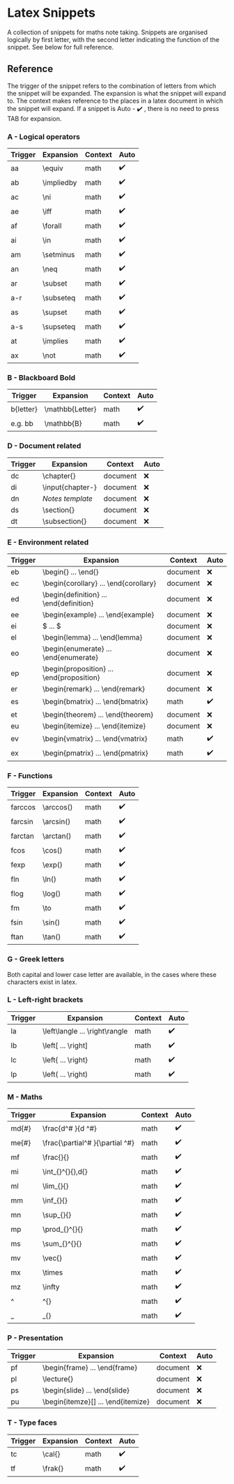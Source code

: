 # Latex Snippets

A collection of snippets for maths note taking. Snippets are organised logically
by first letter, with the second letter indicating the function of the snippet.
See below for full reference.

## Reference
The trigger of the snippet refers to the combination of letters from which the
snippet will be expanded. The expansion is what the snippet will expand to. The
context makes reference to the places in a latex document in which the snippet
will expand. If a snippet is Auto - :heavy_check_mark: , there is no need to press TAB for
expansion.

### A - Logical operators
| Trigger | Expansion | Context | Auto |
| --- | --- | --- | --- |
| aa | \equiv | math | :heavy_check_mark: |
| ab | \impliedby | math | :heavy_check_mark: |
| ac | \ni | math | :heavy_check_mark: |
| ae | \iff | math | :heavy_check_mark: |
| af | \forall | math | :heavy_check_mark: |
| ai | \in | math | :heavy_check_mark: |
| am | \setminus | math | :heavy_check_mark: |
| an | \neq | math | :heavy_check_mark: |
| ar | \subset | math | :heavy_check_mark: |
| a-r | \subseteq | math | :heavy_check_mark: |
| as | \supset | math | :heavy_check_mark: |
| a-s | \supseteq | math | :heavy_check_mark: |
| at | \implies | math | :heavy_check_mark: |
| ax | \not | math | :heavy_check_mark: |



### B - Blackboard Bold
| Trigger | Expansion | Context | Auto |
| --- | --- | --- | --- |
| b{letter} | \mathbb{Letter} | math | :heavy_check_mark: |
| e.g. bb | \mathbb{B} | math | :heavy_check_mark: |

### D - Document related
| Trigger | Expansion | Context | Auto |
| --- | --- | --- | --- |
| dc | \chapter{} | document | :x: |
| di | \input{chapter-} | document | :x: |
| dn | *Notes template* | document | :x: |
| ds | \section{} | document | :x: |
| dt | \subsection{} | document | :x: |

### E - Environment related
| Trigger | Expansion | Context | Auto |
| --- | --- | --- | --- |
| eb | \begin{} ... \end{} | document | :x: |
| ec | \begin{corollary} ... \end{corollary} | document | :x: |
| ed | \begin{definition} ... \end{definition} | document | :x: |
| ee | \begin{example} ... \end{example} | document | :x: |
| ei | \$ ... \$ | document | :x: |
| el | \begin{lemma} ... \end{lemma} | document | :x: |
| eo | \begin{enumerate} ... \end{enumerate} | document | :x: |
| ep | \begin{proposition} ... \end{proposition} | document | :x: |
| er | \begin{remark} ... \end{remark} | document | :x: |
| es | \begin{bmatrix} ... \end{bmatrix} | math | :heavy_check_mark: |
| et | \begin{theorem} ... \end{theorem} | document | :x: |
| eu | \begin{itemize} ... \end{itemize} | document | :x: |
| ev | \begin{vmatrix} ... \end{vmatrix} | math | :heavy_check_mark: |
| ex | \begin{pmatrix} ... \end{pmatrix} | math | :heavy_check_mark: |

### F - Functions
| Trigger | Expansion | Context | Auto |
| --- | --- | --- | --- |
| farccos | \\arccos() | math | :heavy_check_mark: |
| farcsin | \\arcsin() | math | :heavy_check_mark: |
| farctan | \\arctan() | math | :heavy_check_mark: |
| fcos | \\cos() | math | :heavy_check_mark: |
| fexp | \\exp() | math | :heavy_check_mark: |
| fln | \\ln() | math | :heavy_check_mark: |
| flog | \\log() | math | :heavy_check_mark: |
| fm | \\to | math | :heavy_check_mark: |
| fsin | \\sin() | math | :heavy_check_mark: |
| ftan | \\tan() | math | :heavy_check_mark: |

### G - Greek letters
Both capital and lower case letter are available, in the cases where these characters exist in latex.

### L - Left-right brackets
| Trigger | Expansion | Context | Auto |
| --- | --- | --- | --- |
| la | \left\langle ... \right\rangle | math | :heavy_check_mark: |
| lb | \left[ ... \right] | math | :heavy_check_mark: |
| lc | \left\{ ... \right\} | math | :heavy_check_mark: |
| lp | \left( ... \right) | math | :heavy_check_mark: |

### M - Maths
| Trigger | Expansion | Context | Auto |
| --- | --- | --- | --- |
| md{#} | \frac{d^# }{d ^#} | math | :heavy_check_mark: |
| me{#} | \frac{\partial^# }{\partial ^#} | math | :heavy_check_mark: |
| mf | \frac{}{} | math | :heavy_check_mark: |
| mi | \int_{}^{}{}\,d{} | math | :heavy_check_mark: |
| ml | \lim_{}{} | math | :heavy_check_mark: |
| mm | \inf_{}{} | math | :heavy_check_mark: |
| mn | \sup_{}{} | math | :heavy_check_mark: |
| mp | \prod_{}^{}{} | math | :heavy_check_mark: |
| ms | \sum_{}^{}{} | math | :heavy_check_mark: |
| mv | \vec{} | math | :heavy_check_mark: |
| mx | \times | math | :heavy_check_mark: |
| mz | \infty | math | :heavy_check_mark: |
| ^ | ^{} | math | :heavy_check_mark: |
| \_ | \_{} | math | :heavy_check_mark: |

### P - Presentation
| Trigger | Expansion | Context | Auto |
| --- | --- | --- | --- |
| pf | \begin{frame} ... \end{frame} | document | :x: |
| pl | \lecture{} | document | :x: |
| ps | \begin{slide} ... \end{slide} | document | :x: |
| pu | \begin{itemze}[] ... \end{itemize} | document | :x: |

### T - Type faces
| Trigger | Expansion | Context | Auto |
| --- | --- | --- | --- |
| tc | \cal{} | math | :heavy_check_mark: |
| tf | \frak{} | math | :heavy_check_mark: |
